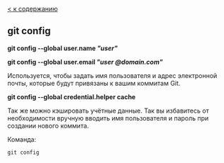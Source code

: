[< к содержанию](./readme.md)

## git config

**git config --global user.name *"user"***

**git config --global user.email *"user @domain.com"***

Используется, чтобы задать имя пользователя и адрес электронной почты, которые будут привязаны к вашим коммитам Git.

**git config --global credential.helper cache**

Так же можно кэшировать учётные данные. Так вы избавитесь от необходимости вручную вводить имя пользователя и пароль при создании нового коммита.

Команда:

```bash-
git config
```